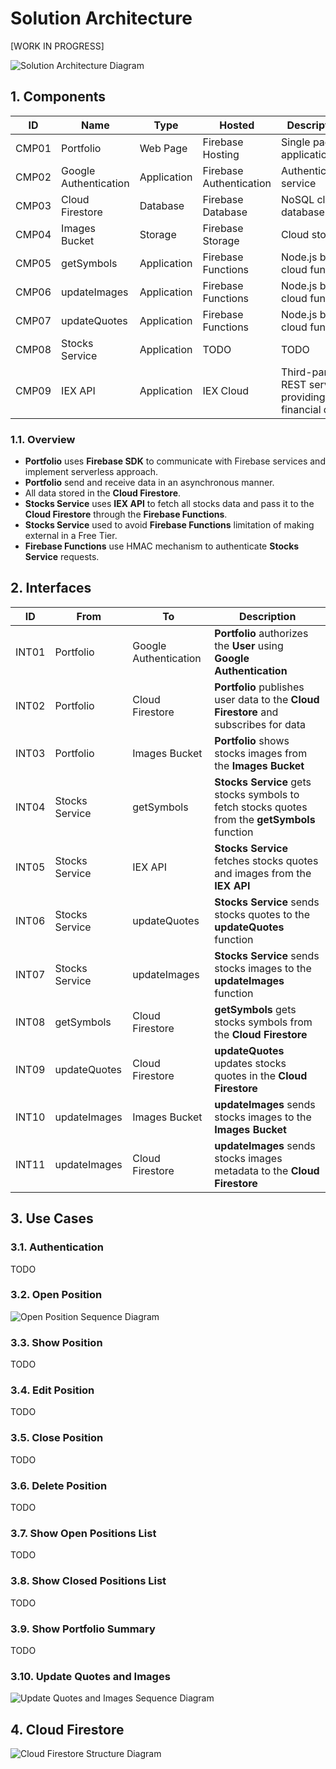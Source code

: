 # Solution Architecture

[WORK IN PROGRESS]

![Solution Architecture Diagram](https://raw.githubusercontent.com/loginov-rocks/Portfolio/main/docs/diagrams/Solution-Architecture.png)

## 1. Components

| ID | Name | Type | Hosted | Description |
| --- | --- | --- | --- | --- |
| CMP01 | Portfolio | Web Page | Firebase Hosting | Single page application |
| CMP02 | Google Authentication | Application | Firebase Authentication | Authentication service |
| CMP03 | Cloud Firestore | Database | Firebase Database | NoSQL cloud database |
| CMP04 | Images Bucket | Storage | Firebase Storage | Cloud storage |
| CMP05 | getSymbols | Application | Firebase Functions | Node.js based cloud function |
| CMP06 | updateImages | Application | Firebase Functions | Node.js based cloud function |
| CMP07 | updateQuotes | Application | Firebase Functions | Node.js based cloud function |
| CMP08 | Stocks Service | Application | TODO | TODO |
| CMP09 | IEX API | Application | IEX Cloud | Third-party REST service providing financial data |

### 1.1. Overview

* **Portfolio** uses **Firebase SDK** to communicate with Firebase services and implement serverless approach.
* **Portfolio** send and receive data in an asynchronous manner.
* All data stored in the **Cloud Firestore**.
* **Stocks Service** uses **IEX API** to fetch all stocks data and pass it to the **Cloud Firestore** through the **Firebase Functions**.
* **Stocks Service** used to avoid **Firebase Functions** limitation of making external in a Free Tier.
* **Firebase Functions** use HMAC mechanism to authenticate **Stocks Service** requests.

## 2. Interfaces

| ID | From | To | Description |
| --- | --- | --- | --- |
| INT01 | Portfolio | Google Authentication | **Portfolio** authorizes the **User** using **Google Authentication** |
| INT02 | Portfolio | Cloud Firestore | **Portfolio** publishes user data to the **Cloud Firestore** and subscribes for data |
| INT03 | Portfolio | Images Bucket | **Portfolio** shows stocks images from the **Images Bucket** |
| INT04 | Stocks Service | getSymbols | **Stocks Service** gets stocks symbols to fetch stocks quotes from the **getSymbols** function |
| INT05 | Stocks Service | IEX API | **Stocks Service** fetches stocks quotes and images from the **IEX API** |
| INT06 | Stocks Service | updateQuotes | **Stocks Service** sends stocks quotes to the **updateQuotes** function |
| INT07 | Stocks Service | updateImages | **Stocks Service** sends stocks images to the **updateImages** function |
| INT08 | getSymbols | Cloud Firestore | **getSymbols** gets stocks symbols from the **Cloud Firestore** |
| INT09 | updateQuotes | Cloud Firestore | **updateQuotes** updates stocks quotes in the **Cloud Firestore** |
| INT10 | updateImages | Images Bucket | **updateImages** sends stocks images to the **Images Bucket** |
| INT11 | updateImages | Cloud Firestore | **updateImages** sends stocks images metadata to the **Cloud Firestore** |

## 3. Use Cases

### 3.1. Authentication

TODO

### 3.2. Open Position

![Open Position Sequence Diagram](https://raw.githubusercontent.com/loginov-rocks/Portfolio/main/docs/diagrams/Sequence-Open-Position.png)

### 3.3. Show Position

TODO

### 3.4. Edit Position

TODO

### 3.5. Close Position

TODO

### 3.6. Delete Position

TODO

### 3.7. Show Open Positions List

TODO

### 3.8. Show Closed Positions List

TODO

### 3.9. Show Portfolio Summary

TODO

### 3.10. Update Quotes and Images

![Update Quotes and Images Sequence Diagram](https://raw.githubusercontent.com/loginov-rocks/Portfolio/main/docs/diagrams/Sequence-Update-Quotes-and-Images.png)

## 4. Cloud Firestore

![Cloud Firestore Structure Diagram](https://raw.githubusercontent.com/loginov-rocks/Portfolio/main/docs/diagrams/Cloud-Firestore-Structure.png)
